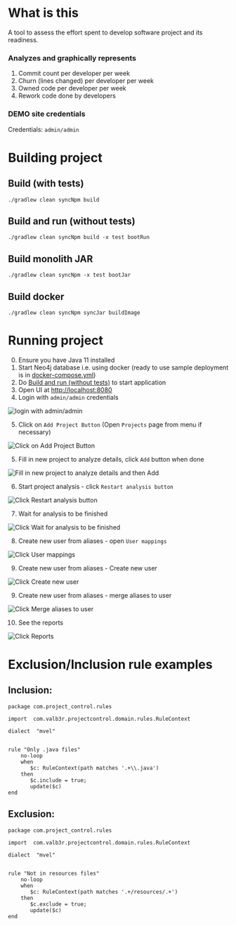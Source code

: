 # What is this 

A tool to assess the effort spent to develop software project and its readiness.

### Analyzes and graphically represents

1. Commit count per developer per week
1. Churn (lines changed) per developer per week
1. Owned code per developer per week
1. Rework code done by developers

### DEMO site credentials

Credentials: `admin/admin`

# Building project

## Build (with tests)

```shell
./gradlew clean syncNpm build
```

## Build and run (without tests)

```shell
./gradlew clean syncNpm build -x test bootRun
```

## Build monolith JAR

```shell
./gradlew clean syncNpm -x test bootJar
```

## Build docker

```shell
./gradlew clean syncNpm syncJar buildImage
```

# Running project

0. Ensure you have Java 11 installed
1. Start Neo4j database i.e. using docker (ready to use sample deployment is in [docker-compose.yml](neo4j-docker-compose/docker-compose.yml))
2. Do [Build and run (without tests)](#build-and-run-without-tests) to start application
3. Open UI at [http://localhost:8080](http://localhost:8080)
4. Login with `admin/admin` credentials
   
![login with admin/admin](docs/img/login.png)

5. Click on `Add Project Button` (Open `Projects` page from menu if necessary)
   
![Click on Add Project Button](docs/img/add_button.png)


5. Fill in new project to analyze details, click `Add` button when done

![Fill in new project to analyze details and then Add](docs/img/setup_new_project.png)

6. Start project analysis - click `Restart analysis button`

![Click `Restart analysis button`](docs/img/start_analysis.png)

7. Wait for analysis to be finished

![Click `Wait for analysis to be finished`](docs/img/finished_state.png)

8. Create new user from aliases - open `User mappings`

![Click `User mappings`](docs/img/open_user_mappings.png)

9. Create new user from aliases - Create new user

![Click `Create new user`](docs/img/new_user.png)

9. Create new user from aliases - merge aliases to user

![Click `Merge aliases to user`](docs/img/merge_aliases_to_user.png)

10. See the reports

![Click `Reports`](docs/img/browse_reports.png)


# Exclusion/Inclusion rule examples

## Inclusion:

```drools
package com.project_control.rules

import  com.valb3r.projectcontrol.domain.rules.RuleContext

dialect  "mvel"


rule "Only .java files"
    no-loop
    when
       $c: RuleContext(path matches '.+\\.java')
    then
       $c.include = true;
       update($c)
end
```

## Exclusion:

```drools
package com.project_control.rules

import  com.valb3r.projectcontrol.domain.rules.RuleContext

dialect  "mvel"


rule "Not in resources files"
    no-loop
    when
       $c: RuleContext(path matches '.+/resources/.+')
    then
       $c.exclude = true;
       update($c)
end
```
